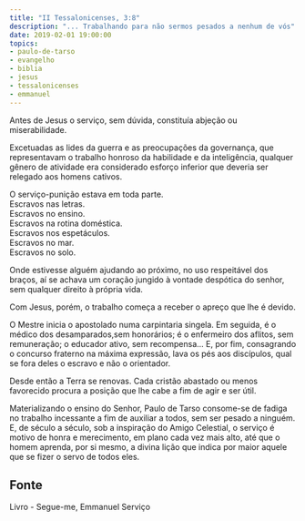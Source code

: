 ```yaml
---
title: "II Tessalonicenses, 3:8"
description: "... Trabalhando para não sermos pesados a nenhum de vós" - Paulo
date: 2019-02-01 19:00:00
topics: 
- paulo-de-tarso
- evangelho
- biblia
- jesus
- tessalonicenses
- emmanuel
---
```


Antes de Jesus o serviço, sem dúvida, constituía abjeção ou miserabilidade.

Excetuadas as lides da guerra e as preocupações da governança, que
representavam o trabalho honroso da habilidade e da inteligência, qualquer gênero de
atividade era considerado esforço inferior que deveria ser relegado aos homens cativos.

O serviço-punição estava em toda parte.  
Escravos nas letras.  
Escravos no ensino.  
Escravos na rotina doméstica.  
Escravos nos espetáculos.  
Escravos no mar.  
Escravos no solo.  

Onde estivesse alguém ajudando ao próximo, no uso respeitável dos braços, aí se
achava um coração jungido à vontade despótica do senhor, sem qualquer direito à própria
vida.

Com Jesus, porém, o trabalho começa a receber o apreço que lhe é devido.

O Mestre inicia o apostolado numa carpintaria singela. Em seguida, é o médico dos
desamparados,sem honorários; é o enfermeiro dos aflitos, sem remuneração; o educador
ativo, sem recompensa... E, por fim, consagrando o concurso fraterno na máxima
expressão, lava os pés aos discípulos, qual se fora deles o escravo e não o orientador.

Desde então a Terra se renovas. Cada cristão abastado ou menos favorecido
procura a posição que lhe cabe a fim de agir e ser útil.

Materializando o ensino do Senhor, Paulo de Tarso consome-se de fadiga no
trabalho incessante a fim de auxiliar a todos, sem ser pesado a ninguém. E, de século a
século, sob a inspiração do Amigo Celestial, o serviço é motivo de honra e merecimento,
em plano cada vez mais alto, até que o homem aprenda, por si mesmo, a divina lição que
indica por maior aquele que se fizer o servo de todos eles.


## Fonte
Livro - Segue-me, Emmanuel
Serviço
